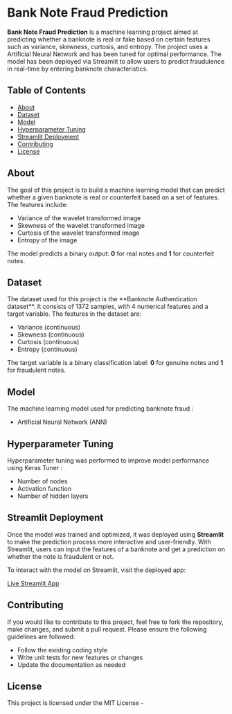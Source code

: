 Bank Note Fraud Prediction
==========================

**Bank Note Fraud Prediction** is a machine learning project aimed at predicting whether a banknote is real or fake based on certain features such as variance, skewness, curtosis, and entropy. The project uses a  Artificial Neural Network and has been tuned for optimal performance. The model has been deployed via Streamlit to allow users to predict fraudulence in real-time by entering banknote characteristics.

Table of Contents
-----------------

*   [About](#about)
*   [Dataset](#dataset)
*   [Model](#model)
*   [Hyperparameter Tuning](#hyperparameter-tuning)
*   [Streamlit Deployment](#streamlit-deployment)
*   [Contributing](#contributing)
*   [License](#license)

About
-----

The goal of this project is to build a machine learning model that can predict whether a given banknote is real or counterfeit based on a set of features. The features include:

*   Variance of the wavelet transformed image
*   Skewness of the wavelet transformed image
*   Curtosis of the wavelet transformed image
*   Entropy of the image

The model predicts a binary output: **0** for real notes and **1** for counterfeit notes.

Dataset
-------

The dataset used for this project is the \*\*Banknote Authentication dataset\*\*. It consists of 1372 samples, with 4 numerical features and a target variable. The features in the dataset are:

*   Variance (continuous)
*   Skewness (continuous)
*   Curtosis (continuous)
*   Entropy (continuous)

The target variable is a binary classification label: **0** for genuine notes and **1** for fraudulent notes.

Model
-----

The machine learning model used for predicting banknote fraud :
*   Artificial Neural Network (ANN)



Hyperparameter Tuning
---------------------

Hyperparameter tuning was performed to improve model performance using Keras Tuner :

*   Number of nodes
*   Activation function
*   Number of hidden layers


Streamlit Deployment
--------------------

Once the model was trained and optimized, it was deployed using **Streamlit** to make the prediction process more interactive and user-friendly. With Streamlit, users can input the features of a banknote and get a prediction on whether the note is fraudulent or not.

To interact with the model on Streamlit, visit the deployed app:

[Live Streamlit App](https://ann-banknote-fraud-akash.streamlit.app/)


Contributing
------------

If you would like to contribute to this project, feel free to fork the repository, make changes, and submit a pull request. Please ensure the following guidelines are followed:

*   Follow the existing coding style
*   Write unit tests for new features or changes
*   Update the documentation as needed

License
-------

This project is licensed under the MIT License -
